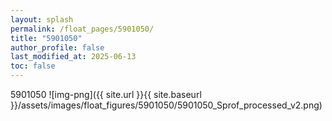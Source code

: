 ```yaml
---
layout: splash
permalink: /float_pages/5901050/
title: "5901050"
author_profile: false
last_modified_at: 2025-06-13
toc: false
---
```

 
5901050
![img-png]({{ site.url }}{{ site.baseurl }}/assets/images/float_figures/5901050/5901050_Sprof_processed_v2.png)